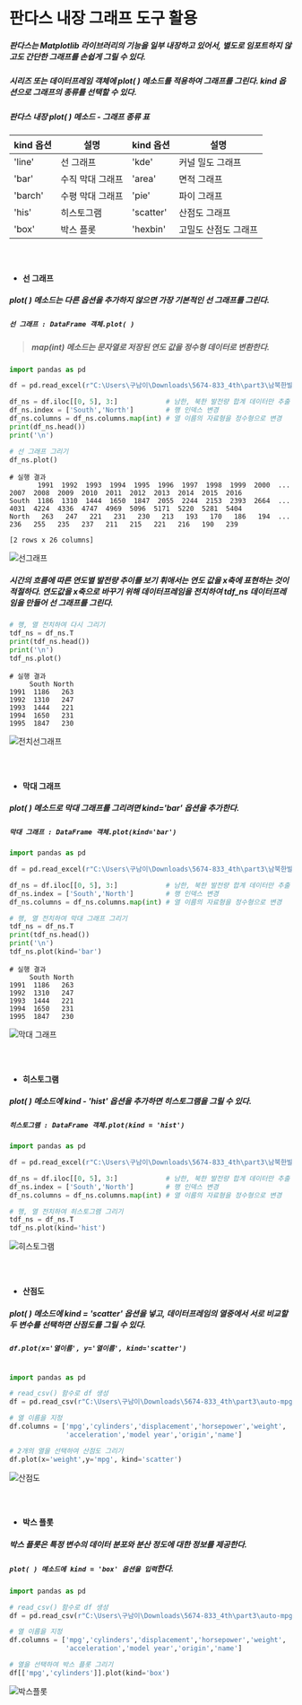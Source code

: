 # 판다스 내장 그래프 도구 활용
##### 판다스는 Matplotlib 라이브러리의 기능을 일부 내장하고 있어서, 별도로 임포트하지 않고도 간단한 그래프를 손쉽게 그릴 수 있다.
##### 시리즈 또는 데이터프레임 객체에 plot( ) 메소드를 적용하여 그래프를 그린다. kind 옵션으로 그래프의 종류를 선택할 수 있다.
##### 판다스 내장 plot( ) 메소드 - 그래프 종류 표
kind 옵션 | 설명 | kind 옵션 | 설명
----------|------|-----------|-----
'line' | 선 그래프 | 'kde' | 커널 밀도 그래프
'bar' | 수직 막대 그래프 | 'area' |  면적 그래프
'barch' | 수평 막대 그래프 | 'pie' | 파이 그래프
'his' | 히스토그램 | 'scatter' | 산점도 그래프
'box' | 박스 플롯 | 'hexbin' | 고밀도 산점도 그래프
##### &nbsp;
+ #### 선 그래프
##### plot( ) 메소드는 다른 옵션을 추가하지 않으면 가장 기본적인 선 그래프를 그린다.
##### `선 그래프 : DataFrame 객체.plot( )`
> ##### map(int) 메소드는 문자열로 저장된 연도 값을 정수형 데이터로 변환한다.
``` python
import pandas as pd

df = pd.read_excel(r"C:\Users\구남이\Downloads\5674-833_4th\part3\남북한발전전력량.xlsx", engine='openpyxl')  # 데이터프레임 변환 

df_ns = df.iloc[[0, 5], 3:]            # 남한, 북한 발전량 합계 데이터만 추출
df_ns.index = ['South','North']        # 행 인덱스 변경
df_ns.columns = df_ns.columns.map(int) # 열 이름의 자료형을 정수형으로 변경
print(df_ns.head())
print('\n')

# 선 그래프 그리기
df_ns.plot()
```
```
# 실행 결과
       1991  1992  1993  1994  1995  1996  1997  1998  1999  2000  ...  2007  2008  2009  2010  2011  2012  2013  2014  2015  2016  
South  1186  1310  1444  1650  1847  2055  2244  2153  2393  2664  ...  4031  4224  4336  4747  4969  5096  5171  5220  5281  5404    
North   263   247   221   231   230   213   193   170   186   194  ...   236   255   235   237   211   215   221   216   190   239   

[2 rows x 26 columns]
```
![선그래프](https://user-images.githubusercontent.com/98722581/158959314-3bf4db82-f770-490c-9d93-62feb6b20290.png)
##### 시간의 흐름에 따른 연도별 발전량 추이를 보기 휘애서는 연도 값을 x축에 표현하는 것이 적절하다. 연도값을 x축으로 바꾸기 위해 데이터프레임을 전치하여 tdf_ns 데이터프레임을 만들어 선 그래프를 그린다.
```python
# 행, 열 전치하여 다시 그리기
tdf_ns = df_ns.T
print(tdf_ns.head())
print('\n')
tdf_ns.plot()
```
```
# 실행 결과
     South North
1991  1186   263
1992  1310   247
1993  1444   221
1994  1650   231
1995  1847   230
```
![전치선그래프](https://user-images.githubusercontent.com/98722581/158958741-926b6cb5-6b24-412f-b9b9-50858810865a.png)
##### &nbsp;
+ #### 막대 그래프
##### plot( ) 메소드로 막대 그래프를 그리려면 kind='bar' 옵션을 추가한다.
##### `막대 그래프 : DataFrame 객체.plot(kind='bar')`
```python
import pandas as pd

df = pd.read_excel(r"C:\Users\구남이\Downloads\5674-833_4th\part3\남북한발전전력량.xlsx", engine='openpyxl')  # 데이터프레임 변환 

df_ns = df.iloc[[0, 5], 3:]            # 남한, 북한 발전량 합계 데이터만 추출
df_ns.index = ['South','North']        # 행 인덱스 변경
df_ns.columns = df_ns.columns.map(int) # 열 이름의 자료형을 정수형으로 변경

# 행, 열 전치하여 막대 그래프 그리기
tdf_ns = df_ns.T
print(tdf_ns.head())
print('\n')
tdf_ns.plot(kind='bar')
```
```
# 실행 결과
     South North
1991  1186   263
1992  1310   247
1993  1444   221
1994  1650   231
1995  1847   230
```
![막대 그래프](https://user-images.githubusercontent.com/98722581/158959360-a60ff94f-5369-4636-be62-7632054ac611.png)
##### &nbsp;
+ #### 히스토그램
##### plot( ) 메소드에 kind - 'hist' 옵션을 추가하면 히스토그램을 그릴 수 있다.
##### `히스토그램 : DataFrame 객체.plot(kind = 'hist')`
```python
import pandas as pd

df = pd.read_excel(r"C:\Users\구남이\Downloads\5674-833_4th\part3\남북한발전전력량.xlsx", engine='openpyxl')  # 데이터프레임 변환 

df_ns = df.iloc[[0, 5], 3:]            # 남한, 북한 발전량 합계 데이터만 추출
df_ns.index = ['South','North']        # 행 인덱스 변경
df_ns.columns = df_ns.columns.map(int) # 열 이름의 자료형을 정수형으로 변경

# 행, 열 전치하여 히스토그램 그리기
tdf_ns = df_ns.T
tdf_ns.plot(kind='hist')
```
![히스토그램](https://user-images.githubusercontent.com/98722581/158959395-06b7be6a-432f-49cf-815e-1fb59783f20f.png)
##### &nbsp;
+ #### 산점도
##### plot( ) 메소드에 kind = 'scatter' 옵션을 넣고, 데이터프레임의 열중에서 서로 비교할 두 변수를 선택하면 산점도를 그릴 수 있다.
##### `df.plot(x='열이름', y='열이름', kind='scatter')`
```python

import pandas as pd

# read_csv() 함수로 df 생성
df = pd.read_csv(r"C:\Users\구남이\Downloads\5674-833_4th\part3\auto-mpg.csv", header=None)

# 열 이름을 지정
df.columns = ['mpg','cylinders','displacement','horsepower','weight',
              'acceleration','model year','origin','name']

# 2개의 열을 선택하여 산점도 그리기
df.plot(x='weight',y='mpg', kind='scatter')
```
![산점도](https://user-images.githubusercontent.com/98722581/158959431-0a2bdb41-aa93-4a33-ad93-c460984cebae.png)
##### &nbsp;
+ #### 박스 플롯
##### 박스 플롯은 특정 변수의 데이터 분포와 분산 정도에 대한 정보를 제공한다.
##### `plot( ) 메소드에 kind = 'box' 옵션을 입력`한다.
```python
import pandas as pd

# read_csv() 함수로 df 생성
df = pd.read_csv(r"C:\Users\구남이\Downloads\5674-833_4th\part3\auto-mpg.csv", header=None)

# 열 이름을 지정
df.columns = ['mpg','cylinders','displacement','horsepower','weight',
              'acceleration','model year','origin','name']

# 열을 선택하여 박스 플롯 그리기
df[['mpg','cylinders']].plot(kind='box')
```
![박스플롯](https://user-images.githubusercontent.com/98722581/158959535-ff1eaab5-c238-41d2-b36c-b43e02a7442d.png)
